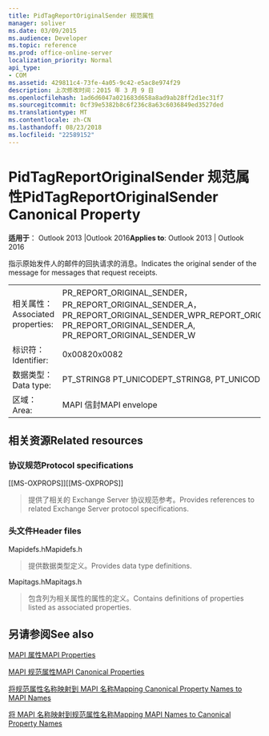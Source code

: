 ```yaml
---
title: PidTagReportOriginalSender 规范属性
manager: soliver
ms.date: 03/09/2015
ms.audience: Developer
ms.topic: reference
ms.prod: office-online-server
localization_priority: Normal
api_type:
- COM
ms.assetid: 429811c4-73fe-4a05-9c42-e5ac8e974f29
description: 上次修改时间：2015 年 3 月 9 日
ms.openlocfilehash: 1ad6d6047a021683d658a8ad9ab28ff2d1ec31f7
ms.sourcegitcommit: 0cf39e5382b8c6f236c8a63c6036849ed3527ded
ms.translationtype: MT
ms.contentlocale: zh-CN
ms.lasthandoff: 08/23/2018
ms.locfileid: "22589152"
---
```

# <a name="pidtagreportoriginalsender-canonical-property"></a><span data-ttu-id="0ae36-103">PidTagReportOriginalSender 规范属性</span><span class="sxs-lookup"><span data-stu-id="0ae36-103">PidTagReportOriginalSender Canonical Property</span></span>

  
  
<span data-ttu-id="0ae36-104">**适用于**： Outlook 2013 |Outlook 2016</span><span class="sxs-lookup"><span data-stu-id="0ae36-104">**Applies to**: Outlook 2013 | Outlook 2016</span></span> 
  
<span data-ttu-id="0ae36-105">指示原始发件人的邮件的回执请求的消息。</span><span class="sxs-lookup"><span data-stu-id="0ae36-105">Indicates the original sender of the message for messages that request receipts.</span></span>
  
|||
|:-----|:-----|
|<span data-ttu-id="0ae36-106">相关属性：</span><span class="sxs-lookup"><span data-stu-id="0ae36-106">Associated properties:</span></span>  <br/> |<span data-ttu-id="0ae36-107">PR_REPORT_ORIGINAL_SENDER，PR_REPORT_ORIGINAL_SENDER_A，PR_REPORT_ORIGINAL_SENDER_W</span><span class="sxs-lookup"><span data-stu-id="0ae36-107">PR_REPORT_ORIGINAL_SENDER, PR_REPORT_ORIGINAL_SENDER_A, PR_REPORT_ORIGINAL_SENDER_W</span></span>  <br/> |
|<span data-ttu-id="0ae36-108">标识符：</span><span class="sxs-lookup"><span data-stu-id="0ae36-108">Identifier:</span></span>  <br/> |<span data-ttu-id="0ae36-109">0x0082</span><span class="sxs-lookup"><span data-stu-id="0ae36-109">0x0082</span></span>  <br/> |
|<span data-ttu-id="0ae36-110">数据类型：</span><span class="sxs-lookup"><span data-stu-id="0ae36-110">Data type:</span></span>  <br/> |<span data-ttu-id="0ae36-111">PT_STRING8 PT_UNICODE</span><span class="sxs-lookup"><span data-stu-id="0ae36-111">PT_STRING8, PT_UNICODE</span></span>  <br/> |
|<span data-ttu-id="0ae36-112">区域：</span><span class="sxs-lookup"><span data-stu-id="0ae36-112">Area:</span></span>  <br/> |<span data-ttu-id="0ae36-113">MAPI 信封</span><span class="sxs-lookup"><span data-stu-id="0ae36-113">MAPI envelope</span></span>  <br/> |
   
## <a name="related-resources"></a><span data-ttu-id="0ae36-114">相关资源</span><span class="sxs-lookup"><span data-stu-id="0ae36-114">Related resources</span></span>

### <a name="protocol-specifications"></a><span data-ttu-id="0ae36-115">协议规范</span><span class="sxs-lookup"><span data-stu-id="0ae36-115">Protocol specifications</span></span>

<span data-ttu-id="0ae36-116">[[MS-OXPROPS]]</span><span class="sxs-lookup"><span data-stu-id="0ae36-116">[[MS-OXPROPS]]</span></span> 
  
> <span data-ttu-id="0ae36-117">提供了相关的 Exchange Server 协议规范参考。</span><span class="sxs-lookup"><span data-stu-id="0ae36-117">Provides references to related Exchange Server protocol specifications.</span></span>
    
### <a name="header-files"></a><span data-ttu-id="0ae36-118">头文件</span><span class="sxs-lookup"><span data-stu-id="0ae36-118">Header files</span></span>

<span data-ttu-id="0ae36-119">Mapidefs.h</span><span class="sxs-lookup"><span data-stu-id="0ae36-119">Mapidefs.h</span></span>
  
> <span data-ttu-id="0ae36-120">提供数据类型定义。</span><span class="sxs-lookup"><span data-stu-id="0ae36-120">Provides data type definitions.</span></span>
    
<span data-ttu-id="0ae36-121">Mapitags.h</span><span class="sxs-lookup"><span data-stu-id="0ae36-121">Mapitags.h</span></span>
  
> <span data-ttu-id="0ae36-122">包含列为相关属性的属性的定义。</span><span class="sxs-lookup"><span data-stu-id="0ae36-122">Contains definitions of properties listed as associated properties.</span></span>
    
## <a name="see-also"></a><span data-ttu-id="0ae36-123">另请参阅</span><span class="sxs-lookup"><span data-stu-id="0ae36-123">See also</span></span>



[<span data-ttu-id="0ae36-124">MAPI 属性</span><span class="sxs-lookup"><span data-stu-id="0ae36-124">MAPI Properties</span></span>](mapi-properties.md)
  
[<span data-ttu-id="0ae36-125">MAPI 规范属性</span><span class="sxs-lookup"><span data-stu-id="0ae36-125">MAPI Canonical Properties</span></span>](mapi-canonical-properties.md)
  
[<span data-ttu-id="0ae36-126">将规范属性名称映射到 MAPI 名称</span><span class="sxs-lookup"><span data-stu-id="0ae36-126">Mapping Canonical Property Names to MAPI Names</span></span>](mapping-canonical-property-names-to-mapi-names.md)
  
[<span data-ttu-id="0ae36-127">将 MAPI 名称映射到规范属性名称</span><span class="sxs-lookup"><span data-stu-id="0ae36-127">Mapping MAPI Names to Canonical Property Names</span></span>](mapping-mapi-names-to-canonical-property-names.md)

